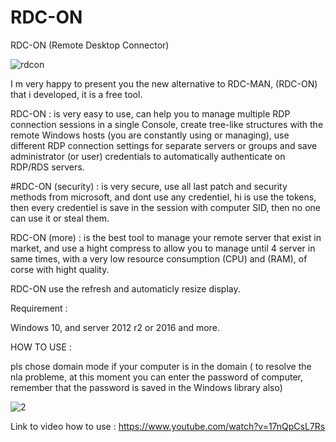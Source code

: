 # RDC-ON
RDC-ON (Remote Desktop Connector)

![rdcon](https://user-images.githubusercontent.com/49924401/83701877-58a0b680-a60b-11ea-84be-bc733fff331b.gif)


I m very happy to present you the new alternative to RDC-MAN, (RDC-ON) that i developed, it is a free tool.

RDC-ON : is very easy to use, can help you to manage multiple RDP connection sessions in a single Console, create tree-like structures with the remote Windows hosts (you are constantly using or managing), use different RDP connection settings for separate servers or groups and save administrator (or user) credentials to automatically authenticate on RDP/RDS servers.

#RDC-ON (security) : is very secure, use all last patch and security methods from microsoft, and dont use any credentiel, hi is use the tokens, then every credentiel is save in the session with computer SID, then no one can use it or steal them.

RDC-ON (more) : is the best tool to manage your remote server that exist in market, and use a hight compress to allow you to manage until 4 server in same times, with a very low resource consumption (CPU) and (RAM), of corse with hight quality.

RDC-ON use the refresh and automaticly resize display.

Requirement : 

Windows 10, and server 2012 r2 or 2016 and more.

HOW TO USE :

pls chose domain mode if your computer is in the domain ( to resolve the nla probleme, at this moment you can enter the password of computer, remember that the password is saved in the Windows library also)

![2](https://user-images.githubusercontent.com/49924401/83701922-7706b200-a60b-11ea-9912-7e7555719ce3.png)

Link to video how to use :
https://www.youtube.com/watch?v=17nQpCsL7Rs
